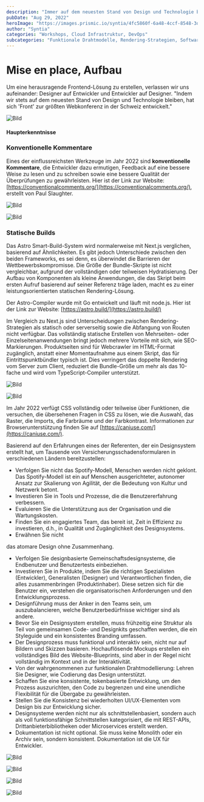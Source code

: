 ```yaml
---
description: "Immer auf dem neuesten Stand von Design und Technologie bei Front"
pubDate: "Aug 29, 2022"
heroImage: "https://images.prismic.io/syntia/4fc5860f-6a48-4ccf-8548-3d300b80a89e_img_20220826_103321.jpg?auto=compress,format"
author: "Syntia"
categories: "Workshops, Cloud Infrastruktur, DevOps"
subcategories: "Funktionale Drahtmodelle, Rendering-Strategien, Softwarearchitektur, Projektwartung, Designsystem, Caching, Konventionelle Kommentare"
---
```


# **Mise en place, Aufbau**

Um eine herausragende Frontend-Lösung zu erstellen, verlassen wir uns aufeinander: Designer auf Entwickler und Entwickler auf Designer. "Indem wir stets auf dem neuesten Stand von Design und Technologie bleiben, hat sich 'Front' zur größten Webkonferenz in der Schweiz entwickelt."

![Bild](https://images.prismic.io/syntia/039ad8c1-d03b-4df9-85a9-e34474c65dbe_img_20220826_115009.jpg?auto=compress,format)

#### **Haupterkenntnisse**

### **Konventionelle Kommentare**

Eines der einflussreichsten Werkzeuge im Jahr 2022 sind **konventionelle Kommentare**, die Entwickler dazu ermutigen, Feedback auf eine bessere Weise zu lesen und zu schreiben sowie eine bessere Qualität der Überprüfungen zu gewährleisten. Hier ist der Link zur Website: [https://conventionalcomments.org/](https://conventionalcomments.org/), erstellt von Paul Slaughter.

![Bild](https://images.prismic.io/syntia/4fc5860f-6a48-4ccf-8548-3d300b80a89e_img_20220826_103321.jpg?auto=compress,format)

![Bild](https://images.prismic.io/syntia/7811d84b-520c-4a64-bcce-ab42ca81fd47_img_20220826_144732.jpg?auto=compress,format)

### **Statische Builds**

Das Astro Smart-Build-System wird normalerweise mit Next.js verglichen, basierend auf Ähnlichkeiten. Es gibt jedoch Unterschiede zwischen den beiden Frameworks, es sei denn, es überwindet die Barrieren der Wettbewerbskompromisse. Die Größe der Bundle-Skripte ist nicht vergleichbar, aufgrund der vollständigen oder teilweisen Hydratisierung. Der Aufbau von Komponenten als kleine Anwendungen, die das Skript beim ersten Aufruf basierend auf seiner Referenz träge laden, macht es zu einer leistungsorientierten statischen Rendering-Lösung.

Der Astro-Compiler wurde mit Go entwickelt und läuft mit node.js. Hier ist der Link zur Website: [https://astro.build/](https://astro.build/)

Im Vergleich zu Next.js sind Unterscheidungen zwischen Rendering-Strategien als statisch oder serverseitig sowie die Abfangung von Routen nicht verfügbar. Das vollständig statische Erstellen von Mehrseiten- oder Einzelseitenanwendungen bringt jedoch mehrere Vorteile mit sich, wie SEO-Markierungen. Produktseiten sind für Webcrawler im HTML-Format zugänglich, anstatt einer Momentaufnahme aus einem Skript, das für Eintrittspunktbündler typisch ist. Dies verringert das doppelte Rendering vom Server zum Client, reduziert die Bundle-Größe um mehr als das 10-fache und wird vom TypeScript-Compiler unterstützt.

![Bild](https://images.prismic.io/syntia/bc2d8bd5-c7e7-486e-82a3-fdc160b9f1a4_img_20220826_110426.jpg?auto=compress,format)

![Bild](https://images.prismic.io/syntia/f6faeaed-9766-4541-adff-b75830e0c6e9_img_20220826_142822.jpg?auto=compress,format)

Im Jahr 2022 verfügt CSS vollständig oder teilweise über Funktionen, die versuchen, die übersehenen Fragen in CSS zu lösen, wie die Auswahl, das Raster, die Imports, die Farbräume und der Farbkontrast. Informationen zur Browserunterstützung finden Sie auf [https://caniuse.com/](https://caniuse.com/).

Basierend auf den Erfahrungen eines der Referenten, der ein Designsystem erstellt hat, um Tausende von Versicherungsschadensformularen in verschiedenen Ländern bereitzustellen:

- Verfolgen Sie nicht das Spotify-Modell, Menschen werden nicht geklont. Das Spotify-Modell ist ein auf Menschen ausgerichteter, autonomer Ansatz zur Skalierung von Agilität, der die Bedeutung von Kultur und Netzwerk betont.
- Investieren Sie in Tools und Prozesse, die die Benutzererfahrung verbessern.
- Evaluieren Sie die Unterstützung aus der Organisation und die Wartungskosten.
- Finden Sie ein engagiertes Team, das bereit ist, Zeit in Effizienz zu investieren, d.h., in Qualität und Zugänglichkeit des Designsystems.
- Erwähnen Sie nicht

 das atomare Design ohne Zusammenhang.
- Verfolgen Sie designbasierte Gemeinschaftsdesignsysteme, die Endbenutzer und Benutzertests einbeziehen.
- Investieren Sie in Produkte, indem Sie die richtigen Spezialisten (Entwickler), Generalisten (Designer) und Verantwortlichen finden, die alles zusammenbringen (Produktinhaber). Diese setzen sich für die Benutzer ein, verstehen die organisatorischen Anforderungen und den Entwicklungsprozess.
- Designführung muss der Anker in den Teams sein, um auszubalancieren, welche Benutzerbedürfnisse wichtiger sind als andere.
- Bevor Sie ein Designsystem erstellen, muss frühzeitig eine Struktur als Teil von gemeinsamen Code- und Designkits geschaffen werden, die ein Styleguide und ein konsistentes Branding umfassen.
- Der Designprozess muss funktional und interaktiv sein, nicht nur auf Bildern und Skizzen basieren. Hochauflösende Mockups erstellen ein vollständiges Bild des Website-Blueprints, sind aber in der Regel nicht vollständig im Kontext und in der Interaktivität.
- Von der wahrgenommenen zur funktionalen Drahtmodellierung: Lehren Sie Designer, wie Codierung das Design unterstützt.
- Schaffen Sie eine konsistente, tokenbasierte Entwicklung, um den Prozess auszurichten, den Code zu begrenzen und eine unendliche Flexibilität für die Übergabe zu gewährleisten.
- Stellen Sie die Konsistenz bei wiederholten UI/UX-Elementen vom Design bis zur Entwicklung sicher.
- Designsysteme werden nicht nur als schnittstellenbasiert, sondern auch als voll funktionsfähige Schnittstellen kategorisiert, die mit REST-APIs, Drittanbieterbibliotheken oder Microservices erstellt werden.
- Dokumentation ist nicht optional. Sie muss keine Monolith oder ein Archiv sein, sondern konsistent. Dokumentation ist die UX für Entwickler.

![Bild](https://images.prismic.io/syntia/8aae1f38-4cc5-410a-896e-c14fc5ca1696_img_20220826_140703.jpg?auto=compress,format)

![Bild](https://images.prismic.io/syntia/33ddbcbb-f96e-404a-87c9-10b8e28f5a77_img_20220826_140527.jpg?auto=compress,format)

![Bild](https://images.prismic.io/syntia/aafe5fd8-3991-4e60-9800-4bb3d151586f_img_20220826_141538.jpg?auto=compress,format)

![Bild](https://images.prismic.io/syntia/363ef9ab-e135-4ab7-ab7c-632fdca71c46_img_20220826_153105.jpg?auto=compress,format)